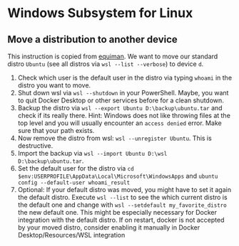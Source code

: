 # Windows Subsystem for Linux

## Move a distribution to another device

This instruction is copied from [equiman](https://dev.to/equiman/move-wsl-file-system-to-another-drive-2a3d). We want to move our standard distro `Ubuntu` (see all distros via `wsl --list --verbose`) to device `d`.

1. Check which user is the default user in the distro via typing `whoami` in the distro you want to move.
2. Shut down wsl via `wsl --shutdown` in your PowerShell. Maybe, you want to quit Docker Desktop or other services before for a clean shutdown.
3. Backup the distro via `wsl --export Ubuntu D:\backup\ubuntu.tar` and check if its really there. Hint: Windows does not like throwing files at the top level and you will usually encounter an `access denied` error. Make sure that your path exists.
4. Now remove the distro from wsl: `wsl --unregister Ubuntu`. This is destructive.
5. Import the backup via `wsl --import Ubuntu D:\wsl D:\backup\ubuntu.tar`.
6. Set the default user for the distro via `cd $env:USERPROFILE\AppData\Local\Microsoft\WindowsApps` and `ubuntu config --default-user whoami_result`
7. Optional: If your default distro was moved, you might have to set it again the default distro. Execute `wsl --list` to see the which current distro is the default one and change with `wsl --setdefault my_favorite_distro` the new default one. This might be especially necessary for Docker integration with the default distro. If on restart, docker is not accepted by your moved distro, consider enabling it manually in Docker Desktop/Resources/WSL integration
